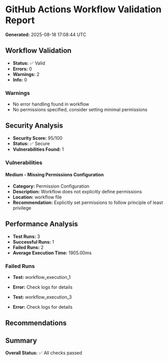 # GitHub Actions Workflow Validation Report

**Generated:** 2025-08-18 17:08:44 UTC

## Workflow Validation

- **Status:** ✅ Valid
- **Errors:** 0
- **Warnings:** 2
- **Info:** 0
### Warnings

- No error handling found in workflow
- No permissions specified, consider setting minimal permissions

## Security Analysis

- **Security Score:** 95/100
- **Status:** ✅ Secure
- **Vulnerabilities Found:** 1

### Vulnerabilities

#### Medium - Missing Permissions Configuration

- **Category:** Permission Configuration
- **Description:** Workflow does not explicitly define permissions
- **Location:** workflow file
- **Recommendation:** Explicitly set permissions to follow principle of least privilege

## Performance Analysis

- **Test Runs:** 3
- **Successful Runs:** 1
- **Failed Runs:** 2
- **Average Execution Time:** 1905.00ms

### Failed Runs

- **Test:** workflow_execution_1
- **Error:** Check logs for details

- **Test:** workflow_execution_3
- **Error:** Check logs for details

## Recommendations

## Summary

**Overall Status:** ✅ All checks passed

